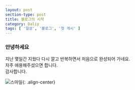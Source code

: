 ```yaml
---
layout: post
section-type: post
title: 블로그의 시작
category: Daliy
tags: [ '일상', '블로그', '첫 개시' ]
---
```


### 안녕하세요
지난 몇일간 지웠다 다시 깔고 반복하면서 처음으로 완성되어 가네요.  
자주 애용해주셨으면 합니다.  
감사합니다.  

![스마일](https://im.rediff.com/getahead/2015/nov/25smile.jpg?w=670&h=900){: .align-center}